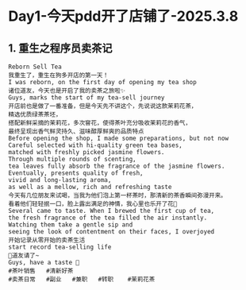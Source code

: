 
# Day1-今天pdd开了店铺了-2025.3.8

## 1. 重生之程序员卖茶记

    Reborn Sell Tea
    我重生了，重生在狗多开店的第一天！
    I was reborn, on the first day of opening my tea shop
    诸位道友，今天也是开启了我的卖茶之旅啦✨
    Guys, marks the start of my tea-sell journey
    开店前也是做了一番准备，但是今天先不讲这个，先说说这款茉莉花茶，
    精选优质绿茶茶坯，
    搭配新鲜采摘的茉莉花，多次窨花，使得茶叶充分吸收茉莉花的香气，
    最终呈现出香气鲜灵持久、滋味醇厚鲜爽的品质特点
    Before opening the shop, I made some preparations, but not now
    Careful selected with hi-quality green tea bases, 
    matched with freshly picked jasmine flowers. 
    Through multiple rounds of scenting, 
    tea leaves fully absorb the fragrance of the jasmine flowers. 
    Eventually, presents quality of fresh,
    vivid and long-lasting aroma, 
    as well as a mellow, rich and refreshing taste
    今天有几位朋友来试喝，当我为他们泡上第一杯茶时，那清新的茶香瞬间弥漫开来。
    看着他们轻轻抿一口，脸上露出满足的神情，我心里也乐开了花🌸
    Several came to taste. When I brewed the first cup of tea, 
    the fresh fragrance of the tea filled the air instantly.
    Watching them take a gentle sip and 
    seeing the look of contentment on their faces, I overjoyed
    开始记录从零开始的卖茶生活
    start record tea-selling life
    🍵道友请了~
    Guys, have a taste 🍵
    ﻿#茶叶销售﻿   ﻿#清新好茶﻿ 
    ﻿#卖茶日常﻿   ﻿#副业﻿   ﻿#兼职﻿   ﻿#转职﻿    ﻿#茉莉花茶﻿﻿

